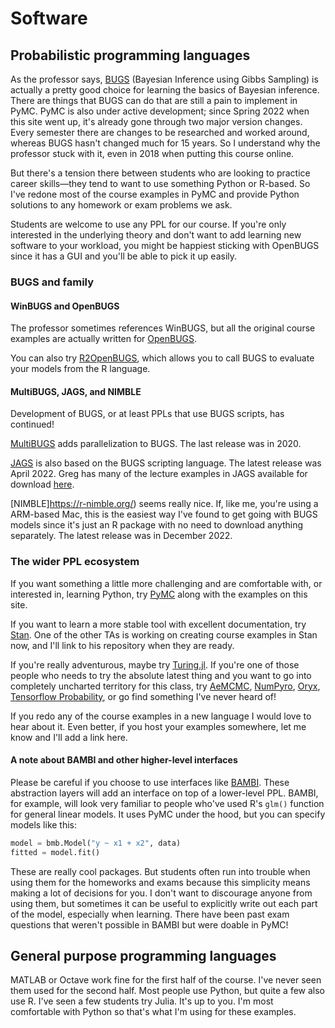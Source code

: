 # Software

## Probabilistic programming languages

As the professor says, [BUGS](https://www.mrc-bsu.cam.ac.uk/software/bugs/) (Bayesian Inference using Gibbs Sampling) is actually a pretty good choice for learning the basics of Bayesian inference. There are things that BUGS can do that are still a pain to implement in PyMC. PyMC is also under active development; since Spring 2022 when this site went up, it's already gone through two major version changes. Every semester there are changes to be researched and worked around, whereas BUGS hasn't changed much for 15 years. So I understand why the professor stuck with it, even in 2018 when putting this course online.

But there's a tension there between students who are looking to practice career skills—they tend to want to use something Python or R-based. So I've redone most of the course examples in PyMC and provide Python solutions to any homework or exam problems we ask.

Students are welcome to use any PPL for our course. If you're only interested in the underlying theory and don't want to add learning new software to your workload, you might be happiest sticking with OpenBUGS since it has a GUI and you'll be able to pick it up easily.

### BUGS and family

#### WinBUGS and OpenBUGS

The professor sometimes references WinBUGS, but all the original course examples are actually written for [OpenBUGS](https://www.mrc-bsu.cam.ac.uk/software/bugs/openbugs/).

You can also try [R2OpenBUGS](https://cran.r-project.org/web/packages/R2OpenBUGS/index.html), which allows you to call BUGS to evaluate your models from the R language.

#### MultiBUGS, JAGS, and NIMBLE

Development of BUGS, or at least PPLs that use BUGS scripts, has continued!

[MultiBUGS](https://www.multibugs.org/) adds parallelization to BUGS. The last release was in 2020.

[JAGS](https://mcmc-jags.sourceforge.io/) is also based on the BUGS scripting language. The latest release was April 2022. Greg has many of the lecture examples in JAGS available for download [here](https://www2.isye.gatech.edu/isye6420/Bank/rjags_final.zip).

[NIMBLE]https://r-nimble.org/) seems really nice. If, like me, you're using a ARM-based Mac, this is the easiest way I've found to get going with BUGS models since it's just an R package with no need to download anything separately. The latest release was in December 2022.

### The wider PPL ecosystem

If you want something a little more challenging and are comfortable with, or interested in, learning Python, try [PyMC](https://www.pymc.io/welcome.html) along with the examples on this site.

If you want to learn a more stable tool with excellent documentation, try [Stan](https://mc-stan.org/). One of the other TAs is working on creating course examples in Stan now, and I'll link to his repository when they are ready.

If you're really adventurous, maybe try [Turing.jl](https://github.com/TuringLang/Turing.jl). If you're one of those people who needs to try the absolute latest thing and you want to go into completely uncharted territory for this class, try [AeMCMC](https://github.com/aesara-devs/aemcmc), [NumPyro](https://github.com/pyro-ppl/numpyro), [Oryx](https://github.com/jax-ml/oryx), [Tensorflow Probability](https://www.tensorflow.org/probability), or go find something I've never heard of! 

If you redo any of the course examples in a new language I would love to hear about it. Even better, if you host your examples somewhere, let me know and I'll add a link here.

#### A note about BAMBI and other higher-level interfaces

Please be careful if you choose to use interfaces like [BAMBI](https://github.com/bambinos/bambi). These abstraction layers will add an interface on top of a lower-level PPL. BAMBI, for example, will look very familiar to people who've used R's ```glm()``` function for general linear models. It uses PyMC under the hood, but you can specify models like this:

```python
model = bmb.Model("y ~ x1 + x2", data)
fitted = model.fit()
```

These are really cool packages. But students often run into trouble when using them for the homeworks and exams because this simplicity means making a lot of decisions for you. I don't want to discourage anyone from using them, but sometimes it can be useful to explicitly write out each part of the model, especially when learning. There have been past exam questions that weren't possible in BAMBI but were doable in PyMC!

## General purpose programming languages

MATLAB or Octave work fine for the first half of the course. I've never seen them used for the second half. Most people use Python, but quite a few also use R. I've seen a few students try Julia. It's up to you. I'm most comfortable with Python so that's what I'm using for these examples.